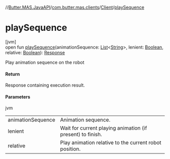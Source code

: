 //[Butter.MAS.JavaAPI](../../../index.md)/[com.butter.mas.clients](../index.md)/[Client](index.md)/[playSequence](play-sequence.md)

# playSequence

[jvm]\
open fun [playSequence](play-sequence.md)(animationSequence: [List](https://docs.oracle.com/javase/8/docs/api/java/util/List.html)&lt;[String](https://docs.oracle.com/javase/8/docs/api/java/lang/String.html)&gt;, lenient: [Boolean](https://kotlinlang.org/api/core/kotlin-stdlib/kotlin/-boolean/index.html), relative: [Boolean](https://kotlinlang.org/api/core/kotlin-stdlib/kotlin/-boolean/index.html)): [Response](../../data/-response/index.md)

Play animation sequence on the robot

#### Return

Response containing execution result.

#### Parameters

jvm

| | |
|---|---|
| animationSequence | Animation sequence. |
| lenient | Wait for current playing animation (if present) to finish. |
| relative | Play animation relative to the current robot position. |